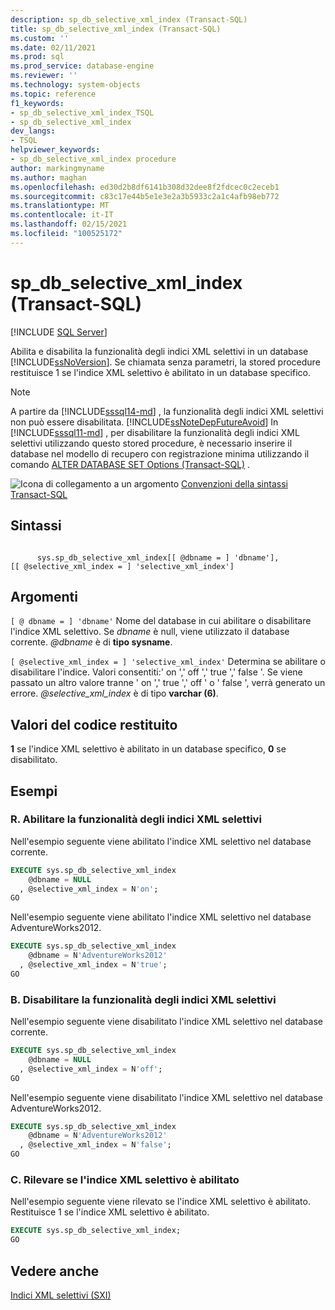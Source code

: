 ```yaml
---
description: sp_db_selective_xml_index (Transact-SQL)
title: sp_db_selective_xml_index (Transact-SQL)
ms.custom: ''
ms.date: 02/11/2021
ms.prod: sql
ms.prod_service: database-engine
ms.reviewer: ''
ms.technology: system-objects
ms.topic: reference
f1_keywords:
- sp_db_selective_xml_index_TSQL
- sp_db_selective_xml_index
dev_langs:
- TSQL
helpviewer_keywords:
- sp_db_selective_xml_index procedure
author: markingmyname
ms.author: maghan
ms.openlocfilehash: ed30d2b8df6141b308d32dee8f2fdcec0c2eceb1
ms.sourcegitcommit: c83c17e44b5e1e3e2a3b5933c2a1c4afb98eb772
ms.translationtype: MT
ms.contentlocale: it-IT
ms.lasthandoff: 02/15/2021
ms.locfileid: "100525172"
---
```

# <a name="sp_db_selective_xml_index-transact-sql"></a>sp_db_selective_xml_index (Transact-SQL)
[!INCLUDE [SQL Server](../../includes/applies-to-version/sqlserver.md)]

  Abilita e disabilita la funzionalità degli indici XML selettivi in un database [!INCLUDE[ssNoVersion](../../includes/ssnoversion-md.md)]. Se chiamata senza parametri, la stored procedure restituisce 1 se l'indice XML selettivo è abilitato in un database specifico.  

> [!NOTE]  
> A partire da [!INCLUDE[sssql14-md](../../includes/sssql14-md.md)] , la funzionalità degli indici XML selettivi non può essere disabilitata. [!INCLUDE[ssNoteDepFutureAvoid](../../includes/ssnotedepfutureavoid-md.md)] In [!INCLUDE[sssql11-md](../../includes/sssql11-md.md)] , per disabilitare la funzionalità degli indici XML selettivi utilizzando questo stored procedure, è necessario inserire il database nel modello di recupero con registrazione minima utilizzando il comando [ALTER DATABASE SET Options &#40;Transact-SQL&#41;](../../t-sql/statements/alter-database-transact-sql-set-options.md) .  
  
 ![Icona di collegamento a un argomento](../../database-engine/configure-windows/media/topic-link.gif "Icona di collegamento a un argomento") [Convenzioni della sintassi Transact-SQL](../../t-sql/language-elements/transact-sql-syntax-conventions-transact-sql.md)  
  
## <a name="syntax"></a>Sintassi  
  
```syntaxsql
  
      sys.sp_db_selective_xml_index[[ @dbname = ] 'dbname'],   
[[ @selective_xml_index = ] 'selective_xml_index']  
```  
  
## <a name="arguments"></a>Argomenti  
`[ @ dbname = ] 'dbname'` Nome del database in cui abilitare o disabilitare l'indice XML selettivo. Se *dbname* è null, viene utilizzato il database corrente. *@dbname* è di **tipo sysname**.


`[ @selective_xml_index = ] 'selective_xml_index'` Determina se abilitare o disabilitare l'indice. Valori consentiti:' on ',' off ',' true ',' false '. Se viene passato un altro valore tranne ' on ',' true ',' off ' o ' false ', verrà generato un errore. *@selective_xml_index* è di tipo **varchar (6)**.

  
## <a name="return-code-values"></a>Valori del codice restituito  
 **1** se l'indice XML selettivo è abilitato in un database specifico, **0** se disabilitato.  
  
## <a name="examples"></a>Esempi  
  
### <a name="a-enable-selective-xml-index-functionality"></a>R. Abilitare la funzionalità degli indici XML selettivi  
 Nell'esempio seguente viene abilitato l'indice XML selettivo nel database corrente.  
  
```sql
EXECUTE sys.sp_db_selective_xml_index  
    @dbname = NULL  
  , @selective_xml_index = N'on';  
GO  
```  
  
 Nell'esempio seguente viene abilitato l'indice XML selettivo nel database AdventureWorks2012.  
  
```sql
EXECUTE sys.sp_db_selective_xml_index  
    @dbname = N'AdventureWorks2012'  
  , @selective_xml_index = N'true';  
GO  
```  
  
### <a name="b-disable-selective-xml-index-functionality"></a>B. Disabilitare la funzionalità degli indici XML selettivi  
 Nell'esempio seguente viene disabilitato l'indice XML selettivo nel database corrente.  
  
```sql
EXECUTE sys.sp_db_selective_xml_index  
    @dbname = NULL  
  , @selective_xml_index = N'off';  
GO  
```  
  
 Nell'esempio seguente viene disabilitato l'indice XML selettivo nel database AdventureWorks2012.  
  
```sql
EXECUTE sys.sp_db_selective_xml_index  
    @dbname = N'AdventureWorks2012'  
  , @selective_xml_index = N'false';  
GO  
```  
  
### <a name="c-detect-if-selective-xml-index-is-enabled"></a>C. Rilevare se l'indice XML selettivo è abilitato  
 Nell'esempio seguente viene rilevato se l'indice XML selettivo è abilitato. Restituisce 1 se l'indice XML selettivo è abilitato.  
  
```sql
EXECUTE sys.sp_db_selective_xml_index;  
GO  
```  
  
## <a name="see-also"></a>Vedere anche  
 [Indici XML selettivi &#40;SXI&#41;](../../relational-databases/xml/selective-xml-indexes-sxi.md)  
   